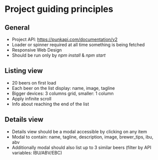 
# Project guiding principles

## General
- Project API: https://punkapi.com/documentation/v2
- Loader or spinner required at all time something is being fetched
- Responsive Web Design
- Should be run only by *npm install* & *npm start*

## Listing view
- 20 beers on first load
- Each beer on the list display: name, image, tagline
- Bigger devices: 3 columns grid, smaller: 1 column
- Apply infinite scroll
- Info about reaching the end of the list

## Details view
- Details view should be a modal accessible by clicking on any item
- Modal to contain: name, tagline, description, image, brewer_tips, ibu, abv
- Additionally modal should also list up to 3 similar beers (filter by API variables: IBU/ABV/EBC)

